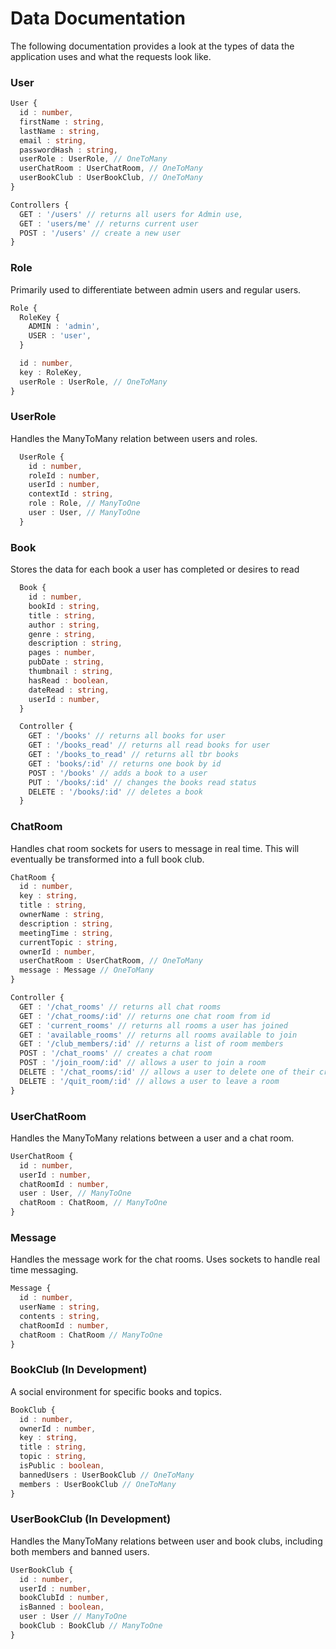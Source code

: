 # Data Documentation

The following documentation provides a look at the types of data the application uses and what the requests look like. 

### User

```typescript
User {
  id : number,
  firstName : string,
  lastName : string,
  email : string,
  passwordHash : string,
  userRole : UserRole, // OneToMany
  userChatRoom : UserChatRoom, // OneToMany
  userBookClub : UserBookClub, // OneToMany
}
```

```typescript
Controllers {
  GET : '/users' // returns all users for Admin use,
  GET : 'users/me' // returns current user
  POST : '/users' // create a new user
}
```
### Role
Primarily used to differentiate between admin users and regular users. 

```typescript
Role {
  RoleKey {
    ADMIN : 'admin',
    USER : 'user',
  }

  id : number,
  key : RoleKey,
  userRole : UserRole, // OneToMany
}
```

### UserRole
Handles the ManyToMany relation between users and roles.

```typescript
  UserRole {
    id : number, 
    roleId : number,
    userId : number,
    contextId : string,
    role : Role, // ManyToOne
    user : User, // ManyToOne
  }
```
### Book 
Stores the data for each book a user has completed or desires to read

```typescript
  Book {
    id : number,
    bookId : string,
    title : string,
    author : string,
    genre : string,
    description : string,
    pages : number,
    pubDate : string,
    thumbnail : string,
    hasRead : boolean,
    dateRead : string,
    userId : number,
  }
```

```typescript
  Controller {
    GET : '/books' // returns all books for user
    GET : '/books_read' // returns all read books for user
    GET : '/books_to_read' // returns all tbr books
    GET : 'books/:id' // returns one book by id
    POST : '/books' // adds a book to a user
    PUT : '/books/:id' // changes the books read status
    DELETE : '/books/:id' // deletes a book
  }
```

### ChatRoom
Handles chat room sockets for users to message in real time. This will eventually be transformed into a full book club.

```typescript
ChatRoom {
  id : number,
  key : string,
  title : string,
  ownerName : string,
  description : string,
  meetingTime : string,
  currentTopic : string,
  ownerId : number,
  userChatRoom : UserChatRoom, // OneToMany
  message : Message // OneToMany
}
```

```typescript
Controller {
  GET : '/chat_rooms' // returns all chat rooms
  GET : '/chat_rooms/:id' // returns one chat room from id
  GET : 'current_rooms' // returns all rooms a user has joined
  GET : 'available_rooms' // returns all rooms available to join
  GET : '/club_members/:id' // returns a list of room members
  POST : '/chat_rooms' // creates a chat room
  POST : '/join_room/:id' // allows a user to join a room
  DELETE : '/chat_rooms/:id' // allows a user to delete one of their created rooms
  DELETE : '/quit_room/:id' // allows a user to leave a room
}
```

### UserChatRoom
Handles the ManyToMany relations between a user and a chat room.

```typescript
UserChatRoom {
  id : number,
  userId : number,
  chatRoomId : number,
  user : User, // ManyToOne
  chatRoom : ChatRoom, // ManyToOne
}
```

### Message
Handles the message work for the chat rooms. Uses sockets to handle real time messaging.

```typescript
Message {
  id : number,
  userName : string,
  contents : string,
  chatRoomId : number,
  chatRoom : ChatRoom // ManyToOne
}
```

### BookClub (In Development)
A social environment for specific books and topics.

```typescript
BookClub {
  id : number,
  ownerId : number,
  key : string,
  title : string,
  topic : string,
  isPublic : boolean,
  bannedUsers : UserBookClub // OneToMany
  members : UserBookClub // OneToMany
}
```

### UserBookClub (In Development)
Handles the ManyToMany relations between user and book clubs, including both members and banned users.

```typescript
UserBookClub {
  id : number,
  userId : number,
  bookClubId : number,
  isBanned : boolean,
  user : User // ManyToOne
  bookClub : BookClub // ManyToOne
}
```






